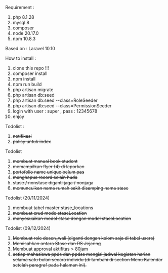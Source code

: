 Requirement :

1. php 8.1.28
2. mysql 8
3. composer
4. node 20.17.0
5. npm 10.8.3

Based on :
Laravel 10.10

How to install :

1. clone this repo !!!
2. composer install
3. npm install
4. npm run build
5. php artisan migrate
6. php artisan db:seed
7. php artisan db:seed --class=RoleSeeder
8. php artisan db:seed --class=PermissionSeeder
9. login with user : super , pass : 12345678
10. enjoy

Todolist :

1. ~~notifikasi~~
2. ~~policy untuk index~~

Todolist

1. ~~membuat manual book student~~
2. ~~memampilkan flyer (4) di laporkan~~
3. ~~portofolio name unique belum pas~~
4. ~~menghapus record selain huda~~
5. ~~stase / nonstase diganti jaga / nonjaga~~
6. ~~memunculkan nama rumah sakit disamping nama stase~~

Todolist (20/11/2024)

1. ~~membuat tabel master stase_locations~~
2. ~~membuat crud mode staseLocation~~
3. ~~menyesuaikan model stase dengan model staseLocation~~

Todolist (09/12/2024)

1. ~~Membuat role dosen_wali (diganti dengan kolom saja di tabel users)~~
2. ~~Memisahkan antara Stase dan RS Jejaring~~
3. Membuat approval aktifitas > 80jam
4. ~~setiap mahasiswa ppds dan ppdss mengisi jadwal kegiatan harian selama satu bulan secara individu (di tambahi di section Menu Kalendar setelah paragraf pada halaman ini).~~
